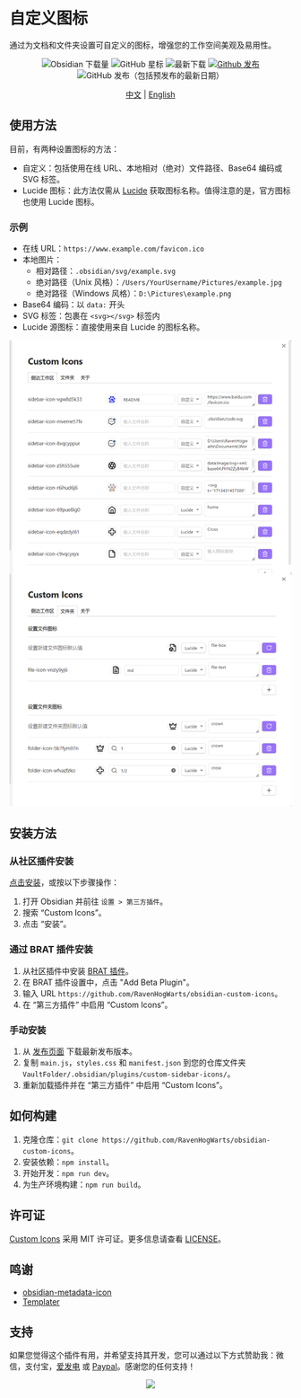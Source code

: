 # 自定义图标

通过为文档和文件夹设置可自定义的图标，增强您的工作空间美观及易用性。

<div align="center">

![Obsidian 下载量](https://img.shields.io/badge/dynamic/json?logo=obsidian&color=%23483699&label=downloads&query=%24%5B%22custom-sidebar-icons%22%5D.downloads&url=https%3A%2F%2Fraw.githubusercontent.com%2Fobsidianmd%2Fobsidian-releases%2Fmaster%2Fcommunity-plugin-stats.json)
![GitHub 星标](https://img.shields.io/github/stars/RavenHogWarts/obsidian-custom-icons?style=flat)
![最新下载](https://img.shields.io/github/downloads/RavenHogWarts/obsidian-custom-icons/latest/total?style=plastic)
[![Github 发布](https://img.shields.io/github/manifest-json/v/RavenHogWarts/obsidian-custom-icons?color=blue)](https://github.com/RavenHogWarts/obsidian-custom-icons/releases/latest)
![GitHub 发布（包括预发布的最新日期）](https://img.shields.io/github/v/release/RavenHogWarts/obsidian-custom-icons?include_prereleases&label=BRAT%20beta)

[中文](README_ZH.md) | [English](https://github.com/RavenHogWarts/obsidian-custom-icons/blob/master/README.md)

</div>

## 使用方法

目前，有两种设置图标的方法：
- 自定义：包括使用在线 URL、本地相对（绝对）文件路径、Base64 编码或 SVG 标签。
- Lucide 图标：此方法仅需从 [Lucide](https://lucide.dev/icons/) 获取图标名称。值得注意的是，官方图标也使用 Lucide 图标。

### 示例

- 在线 URL：`https://www.example.com/favicon.ico`
- 本地图片：
  - 相对路径：`.obsidian/svg/example.svg`
  - 绝对路径（Unix 风格）：`/Users/YourUsername/Pictures/example.jpg`
  - 绝对路径（Windows 风格）：`D:\Pictures\example.png`
- Base64 编码：以 `data:` 开头
- SVG 标签：包裹在 `<svg></svg>` 标签内
- Lucide 源图标：直接使用来自 Lucide 的图标名称。

![使用方法](attachment/Usage_CN.png)

## 安装方法

### 从社区插件安装

[点击安装](obsidian://show-plugin?id=custom-sidebar-icons)，或按以下步骤操作：

1. 打开 Obsidian 并前往 `设置 > 第三方插件`。
2. 搜索 “Custom Icons”。
3. 点击 “安装”。

### 通过 BRAT 插件安装

1. 从社区插件中安装 [BRAT 插件](obsidian://show-plugin?id=obsidian42-brat)。
2. 在 BRAT 插件设置中，点击 "Add Beta Plugin"。
3. 输入 URL `https://github.com/RavenHogWarts/obsidian-custom-icons`。
4. 在 “第三方插件” 中启用 “Custom Icons”。

### 手动安装

1. 从 [发布页面](https://github.com/RavenHogWarts/obsidian-custom-icons/releases/latest) 下载最新发布版本。
2. 复制 `main.js`，`styles.css` 和 `manifest.json` 到您的仓库文件夹 `VaultFolder/.obsidian/plugins/custom-sidebar-icons/`。
3. 重新加载插件并在 “第三方插件” 中启用 “Custom Icons”。

## 如何构建

1. 克隆仓库：`git clone https://github.com/RavenHogWarts/obsidian-custom-icons`。
2. 安装依赖：`npm install`。
3. 开始开发：`npm run dev`。
4. 为生产环境构建：`npm run build`。

## 许可证

[Custom Icons](https://github.com/RavenHogWarts/obsidian-custom-icons) 采用 MIT 许可证。更多信息请查看 [LICENSE](https://github.com/RavenHogWarts/obsidian-custom-icons/blob/master/LICENSE)。

## 鸣谢

- [obsidian-metadata-icon](https://github.com/Benature/obsidian-metadata-icon)
- [Templater](https://github.com/SilentVoid13/Templater)

## 支持

如果您觉得这个插件有用，并希望支持其开发，您可以通过以下方式赞助我：微信，支付宝，[爱发电](https://afdian.net/a/ravenhogwarts) 或 [Paypal](https://www.paypal.com/paypalme/RavenHogwarts)。感谢您的任何支持！

<p align="center">
<img src="https://s2.loli.net/2024/05/06/lWBj3ObszUXSV2f.png" width="500px">
</p>
